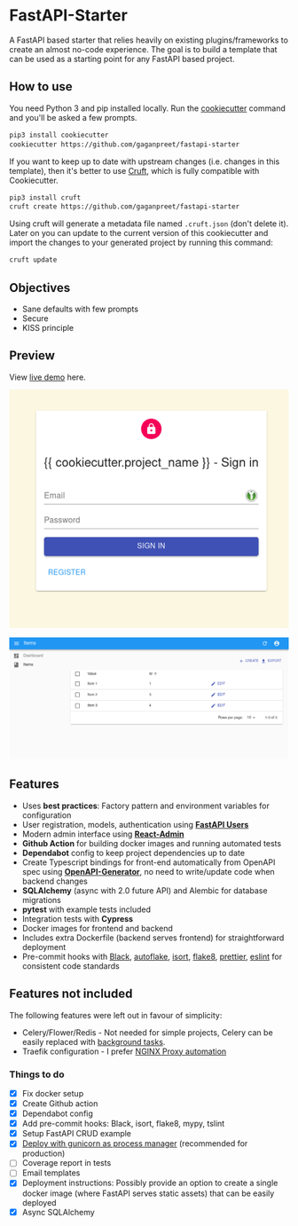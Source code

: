 # FastAPI-Starter

A FastAPI based starter that relies heavily on existing plugins/frameworks to create an almost no-code experience. The goal is to build a template that can be used as a starting point for any FastAPI based project.

## How to use

You need Python 3 and pip installed locally. Run the [cookiecutter](https://cookiecutter.readthedocs.io) command and you'll be asked a few prompts.

```bash
pip3 install cookiecutter
cookiecutter https://github.com/gaganpreet/fastapi-starter
```

If you want to keep up to date with upstream changes (i.e. changes in this template), then it's better to use [Cruft](https://cruft.github.io/cruft/), which is fully compatible with Cookiecutter.

```bash
pip3 install cruft
cruft create https://github.com/gaganpreet/fastapi-starter
```

Using cruft will generate a metadata file named `.cruft.json` (don't delete it). Later on you can update to the current version of this cookiecutter and import the changes to your generated project by running this command:

```bash
cruft update
```

## Objectives

* Sane defaults with few prompts
* Secure
* KISS principle


## Preview

View [live demo](https://demo-project-fastapi-starter.fly.dev) here.

![Login page](assets/login.png)

![Item page](assets/items.png)


## Features

* Uses **best practices**: Factory pattern and environment variables for configuration
* User registration, models, authentication using [**FastAPI Users**](https://github.com/fastapi-users/fastapi-users)
* Modern admin interface using [**React-Admin**](https://marmelab.com/react-admin/)
* **Github Action** for building docker images and running automated tests
* **Dependabot** config to keep project dependencies up to date
* Create Typescript bindings for front-end automatically from OpenAPI spec using [**OpenAPI-Generator**](https://github.com/OpenAPITools/openapi-generator/), no need to write/update code when backend changes
* **SQLAlchemy** (async with 2.0 future API) and Alembic for database migrations
* **pytest** with example tests included
* Integration tests with **Cypress**
* Docker images for frontend and backend
* Includes extra Dockerfile (backend serves frontend) for straightforward deployment
* Pre-commit hooks with [Black](https://github.com/psf/black), [autoflake](https://github.com/PyCQA/autoflake), [isort](https://github.com/pycqa/isort), [flake8](https://github.com/PyCQA/flake8), [prettier](https://github.com/prettier/prettier), [eslint](https://github.com/eslint/eslint) for consistent code standards


## Features not included

The following features were left out in favour of simplicity:

* Celery/Flower/Redis - Not needed for simple projects, Celery can be easily replaced with [background tasks](https://fastapi.tiangolo.com/tutorial/background-tasks/).
* Traefik configuration - I prefer [NGINX Proxy automation](https://github.com/evertramos/nginx-proxy-automation)


### Things to do

- [x] Fix docker setup
- [x] Create Github action
- [x] Dependabot config
- [x] Add pre-commit hooks: Black, isort, flake8, mypy, tslint
- [x] Setup FastAPI CRUD example
- [x] [Deploy with gunicorn as process manager](https://www.uvicorn.org/deployment/#gunicorn) (recommended for production)
- [ ] Coverage report in tests
- [ ] Email templates
- [x] Deployment instructions: Possibly provide an option to create a single docker image (where FastAPI serves static assets) that can be easily deployed
- [x] Async SQLAlchemy
